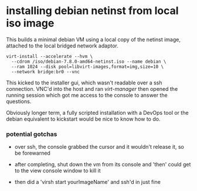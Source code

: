 # installing debian netinst from local iso image

This builds a minimal debian VM using a local copy of the netinst image, attached to the local bridged network adaptor.

```
virt-install --accelerate --hvm \
  --cdrom /iso/debian-7.8.0-amd64-netinst.iso --name debian \
  --ram 1024 --disk pool=libvirt-images,format=img,size=10 \
  --network bridge:br0 --vnc
```


This kicked to the installer gui, which wasn't readable over a ssh connection.  VNC'd into the host and ran *virt-manager* then opened the running session which
got me access to the console to answer the questions.

Obviously longer term, a fully scripted installation with a DevOps tool or the debian equivalent to kickstart would be nice to know how to do.

### potential gotchas

*  over ssh, the console grabbed the cursor and it wouldn't release it, so be forewarned

* after completing, shut down the vm from its console and 'then' could get to the view console window to kill it

* then did a 'virsh start yourImageName' and ssh'd in just fine



